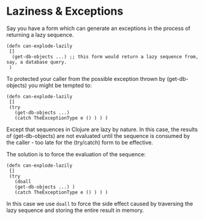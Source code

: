 # Laziness & Exceptions

Say you have a form which can generate an exceptions in the process of returning a lazy sequence.

```
(defn can-explode-lazily
 []
  (get-db-objects ...) ;; this form would return a lazy sequence from, say, a database query. 
 )
```

To protected your caller from the possible exception thrown by (get-db-objects) you might be tempted to:

```
(defn can-explode-lazily
 []
 (try
   (get-db-objects ...)
   (catch TheExceptionType e () ) ) ) 
```

Except that sequences in Clojure are lazy by nature. In this case, the results of (get-db-objects) are not
evaluated until the sequence is consumed by the caller - too late for the (try/catch) form to be effective.

The solution is to force the evaluation of the sequence:

```
(defn can-explode-lazily
 []
 (try
   (doall 
   (get-db-objects ...) )
   (catch TheExceptionType e () ) ) ) 
```

In this case we use `doall` to force the side effect caused by traversing the lazy sequence and storing
the entire result in memory. 



